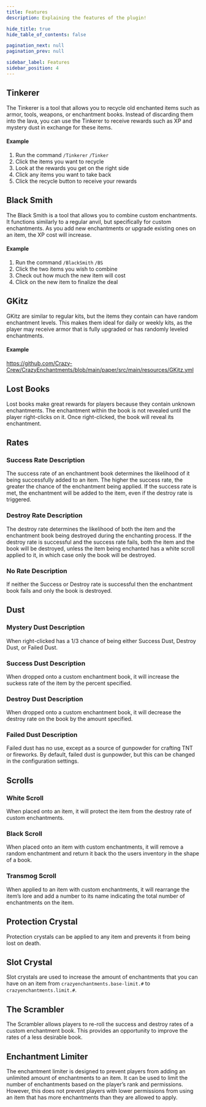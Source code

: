 ```yaml
---
title: Features
description: Explaining the features of the plugin!

hide_title: true
hide_table_of_contents: false

pagination_next: null
pagination_prev: null

sidebar_label: Features
sidebar_position: 4
---
```

## Tinkerer
The Tinkerer is a tool that allows you to recycle old enchanted items such as armor, tools, weapons, or enchantment books. Instead of discarding them into the lava, you can use the Tinkerer to receive rewards such as XP and mystery dust in exchange for these items.

#### Example
1. Run the command `/Tinkerer` `/Tinker`
2. Click the items you want to recycle
3. Look at the rewards you get on the right side
4. Click any items you want to take back
5. Click the recycle button to receive your rewards

## Black Smith
The Black Smith is a tool that allows you to combine custom enchantments. It functions similarly to a regular anvil, but specifically for custom enchantments. As you add new enchantments or upgrade existing ones on an item, the XP cost will increase.

#### Example
1. Run the command `/BlackSmith` `/BS`
2. Click the two items you wish to combine
3. Check out how much the new item will cost
4. Click on the new item to finalize the deal

## GKitz
GKitz are similar to regular kits, but the items they contain can have random enchantment levels. This makes them ideal for daily or weekly kits, as the player may receive armor that is fully upgraded or has randomly leveled enchantments.

#### Example
https://github.com/Crazy-Crew/CrazyEnchantments/blob/main/paper/src/main/resources/GKitz.yml

## Lost Books
Lost books make great rewards for players because they contain unknown enchantments. The enchantment within the book is not revealed until the player right-clicks on it. Once right-clicked, the book will reveal its enchantment.

## Rates
### Success Rate Description
The success rate of an enchantment book determines the likelihood of it being successfully added to an item. The higher the success rate, the greater the chance of the enchantment being applied. If the success rate is met, the enchantment will be added to the item, even if the destroy rate is triggered.
### Destroy Rate Description
The destroy rate determines the likelihood of both the item and the enchantment book being destroyed during the enchanting process. If the destroy rate is successful and the success rate fails, both the item and the book will be destroyed, unless the item being enchanted has a white scroll applied to it, in which case only the book will be destroyed.
### No Rate Description
If neither the Success or Destroy rate is successful then the enchantment book fails and only the book is destroyed.

## Dust
### Mystery Dust Description
When right-clicked has a 1/3 chance of being either Success Dust, Destroy Dust, or Failed Dust.
### Success Dust Description
When dropped onto a custom enchantment book, it will increase the suckess rate of the item by the percent specified.
### Destroy Dust Description
When dropped onto a custom enchantment book, it will decrease the destroy rate on the book by the amount specified.
### Failed Dust Description
Failed dust has no use, except as a source of gunpowder for crafting TNT or fireworks. By default, failed dust is gunpowder, but this can be changed in the configuration settings.

## Scrolls
### White Scroll
When placed onto an item, it will protect the item from the destroy rate of custom enchantments.
### Black Scroll
When placed onto an item with custom enchantments, it will remove a random enchantment and return it back tho the users inventory in the shape of a book.
### Transmog Scroll
When applied to an item with custom enchantments, it will rearrange the item’s lore and add a number to its name indicating the total number of enchantments on the item.

## Protection Crystal
Protection crystals can be applied to any item and prevents it from being lost on death.

## Slot Crystal
Slot crystals are used to increase the amount of enchantments that you can have on an item from `crazyenchantments.base-limit.#` to `crazyenchantments.limit.#`.

## The Scrambler
The Scrambler allows players to re-roll the success and destroy rates of a custom enchantment book. This provides an opportunity to improve the rates of a less desirable book.

## Enchantment Limiter
The enchantment limiter is designed to prevent players from adding an unlimited amount of enchantments to an item. It can be used to limit the number of enchantments based on the player’s rank and permissions. However, this does not prevent players with lower permissions from using an item that has more enchantments than they are allowed to apply.